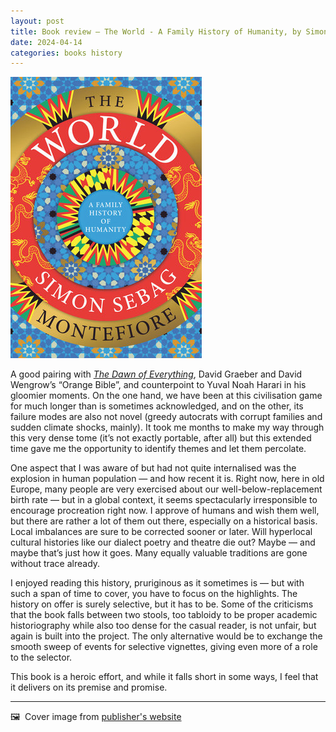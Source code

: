 ```yaml
---
layout: post
title: Book review — The World - A Family History of Humanity, by Simon Sebag-Montefiore
date: 2024-04-14
categories: books history
---
```


![Cover image for book](/images/the_world-cover.jpeg)

A good pairing with *[The Dawn of Everything](https://us.macmillan.com/books/9780374157357/thedawnofeverything)*, David Graeber and David Wengrow’s “Orange Bible”, and counterpoint to Yuval Noah Harari in his gloomier moments. On the one hand, we have been at this civilisation game for much longer than is sometimes acknowledged, and on the other, its failure modes are also not novel (greedy autocrats with corrupt families and sudden climate shocks, mainly). It took me months to make my way through this very dense tome (it’s not exactly portable, after all) but this extended time gave me the opportunity to identify themes and let them percolate. 

One aspect that I was aware of but had not quite internalised was the explosion in human population — and how recent it is. Right now, here in old Europe, many people are very exercised about our well-below-replacement birth rate — but in a global context, it seems spectacularly irresponsible to encourage procreation right now. I approve of humans and wish them well, but there are rather a lot of them out there, especially on a historical basis. Local imbalances are sure to be corrected sooner or later. Will hyperlocal cultural histories like our dialect poetry and theatre die out? Maybe — and maybe that’s just how it goes. Many equally valuable traditions are gone without trace already. 

I enjoyed reading this history, pruriginous as it sometimes is — but with such a span of time to cover, you have to focus on the highlights. The history on offer is surely selective, but it has to be. Some of the criticisms that the book falls between two stools, too tabloidy to be proper academic historiography while also too dense for the casual reader, is not unfair, but again is built into the project. The only alternative would be to exchange the smooth sweep of events for selective vignettes, giving even more of a role to the selector. 

This book is a heroic effort, and while it falls short in some ways, I feel that it delivers on its premise and promise.  

***

🖼️  Cover image from [publisher's website](https://www.penguinrandomhouse.com/books/646495/the-world-by-simon-sebag-montefiore/)